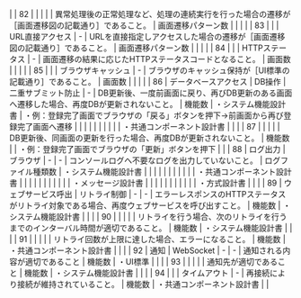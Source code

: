 |              | 82                   |              |              |              |               | 異常処理後の正常処理など、処理の連続実行を行った場合の遷移が［画面遷移図の記載通り］であること。                                          | 画面遷移パターン数    |               |                                            |
|              | 83                   |              |              | URL直接アクセス    | -             | URLを直接指定しアクセスした場合の遷移が［画面遷移図の記載通り］であること。                                                   | 画面遷移パターン数    |               |                                            |
|              | 84                   |              |              | HTTPステータス    | -             | 画面遷移の結果に応じたHTTPステータスコードとなること。                                                             | 画面数          |               |                                            |
|              | 85                   |              |              | ブラウザキャッシュ    | -             | ブラウザのキャッシュ保持が［UI標準の記載通り］であること。                                                            | 画面数          |               |                                            |
|              | 86                   | データベースアクセス   | DB操作         | 二重サブミット防止    | -             | DB更新後、一度前画面に戻り、再びDB更新のある画面へ遷移した場合、再度DBが更新されないこと。                                          | 機能数          | ・システム機能設計書    | ・例：登録完了画面でブラウザの「戻る」ボタンを押下→前画面から再び登録完了画面へ遷移 |
|              |                      |              |              |              |               |                                                                                           |              | ・共通コンポーネント設計書 |                                            |
|              | 87                   |              |              |              |               | DB更新後、同画面の更新を行った場合、再度DBが更新されないこと。                                                         | 機能数          |               | ・例：登録完了画面でブラウザの「更新」ボタンを押下                  |
|              | 88                   | ログ出力         | ブラウザ         | -            | -             | コンソールログへ不要なログを出力していないこと。                                                                  | ログファイル種類数    | ・システム機能設計書    |                                            |
|              |                      |              |              |              |               |                                                                                           |              | ・共通コンポーネント設計書 |                                            |
|              |                      |              |              |              |               |                                                                                           |              | ・メッセージ設計書     |                                            |
|              |                      |              |              |              |               |                                                                                           |              | ・方式設計書        |                                            |
|              | 89                   | ウェブサービス呼出    | リトライ制御       | -            | -             | エラーレスポンスのHTTPステータスがリトライ対象である場合、再度ウェブサービスを呼び出すこと。                                          | 機能数          | ・システム機能設計書    |                                            |
|              | 90                   |              |              |              |               | リトライを行う場合、次のリトライを行うまでのインターバル時間が適切であること。                                                   | 機能数          | ・システム機能設計書    |                                            |
|              | 91                   |              |              |              |               | リトライ回数が上限に達した場合、エラーになること。                                                                 | 機能数          | ・共通コンポーネント設計書 |                                            |
|              | 92                   | 通知           | WebSocket    | -            | -             | 通知される内容が適切であること                                                                           | 機能数          | ・UI標準         |                                            |
|              | 93                   |              |              |              |               | 通知先が適切であること                                                                               | 機能数          | ・システム機能設計書    |                                            |
|              | 94                   |              |              | タイムアウト       | -             | 再接続により接続が維持されていること。                                                                       | 機能数          | ・共通コンポーネント設計書 |                                            |
